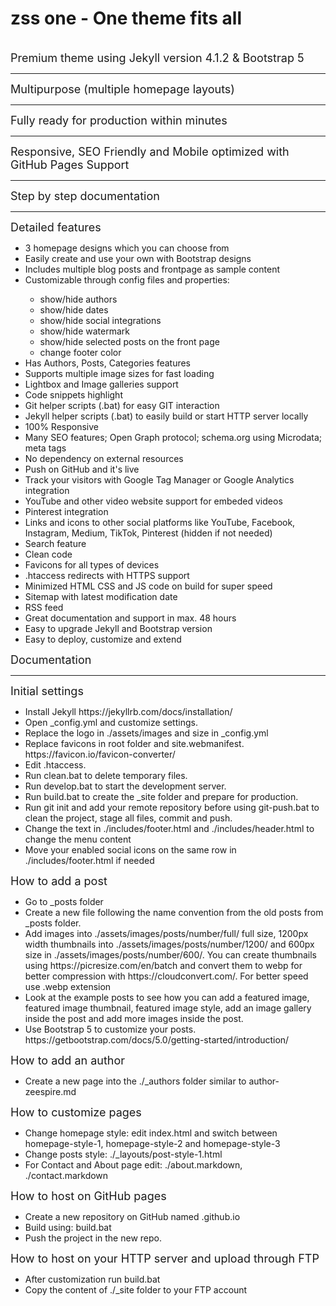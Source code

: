 <h1> zss one - One theme fits all </h1>
<br>
<font size="4">Premium theme using Jekyll version 4.1.2 & Bootstrap 5</font>
<hr>
<font size="4">Multipurpose (multiple homepage layouts)</font>
<hr>
<font size="4">Fully ready for production within minutes</font> 
<hr>
<font size="4">Responsive, SEO Friendly and Mobile optimized with GitHub Pages Support</font>
<hr>
<font size="4">Step by step documentation</font>
<hr>
<font size="4"> Detailed features</font>
<ul>
    <li>3 homepage designs which you can choose from</li>
    <li>Easily create and use your own with Bootstrap designs </li>
    <li>Includes multiple blog posts and frontpage as sample content </li>
    <li>Customizable through config files and properties:</li>
    <ul>
        <li> show/hide authors</li>
        <li> show/hide dates</li>
        <li> show/hide social integrations</li>
        <li> show/hide watermark</li>
        <li> show/hide selected posts on the front page</li>
        <li> change footer color </li>
    </ul>
    <li>Has Authors, Posts, Categories features </li>
    <li>Supports multiple image sizes for fast loading </li>
    <li>Lightbox and Image galleries support </li>
    <li>Code snippets highlight </li>
    <li>Git helper scripts (.bat) for easy GIT interaction </li>
    <li>Jekyll helper scripts (.bat) to easily build or start HTTP server locally </li>
    <li>100% Responsive </li>
    <li>Many SEO features; Open Graph protocol; schema.org using Microdata; meta tags </li>
    <li>No dependency on external resources </li>
    <li>Push on GitHub and it's live </li>
    <li>Track your visitors with Google Tag Manager or Google Analytics integration </li>
    <li>YouTube and other video website support for embeded videos</li>
    <li>Pinterest integration </li>
    <li>Links and icons to other social platforms like YouTube, Facebook, Instagram, Medium, TikTok, Pinterest (hidden if not needed) </li>
    <li>Search feature </li>
    <li>Clean code </li>
    <li>Favicons for all types of devices</li>
    <li>.htaccess redirects with HTTPS support </li>
    <li>Minimized HTML CSS and JS code on build for super speed </li>
    <li>Sitemap with latest modification date </li>
    <li>RSS feed </li>
    <li>Great documentation and support in max. 48 hours </li>
    <li>Easy to upgrade Jekyll and Bootstrap version</li>
    <li>Easy to deploy, customize and extend </li>
</ul>


<font size="4"> Documentation</font>
<hr>
<font size="4"> Initial settings </font>
 <ul>
    <li>Install Jekyll https://jekyllrb.com/docs/installation/</li> 
    <li>Open _config.yml and customize settings. </li>
    <li>Replace the logo in ./assets/images and size in _config.yml </li>
    <li>Replace favicons in root folder and site.webmanifest. https://favicon.io/favicon-converter/ </li>
    <li>Edit .htaccess. </li>
    <li>Run clean.bat to delete temporary files. </li>
    <li>Run develop.bat to start the development server. </li>
    <li>Run build.bat to create the _site folder and prepare for production. </li>
    <li>Run git init and add your remote repository before using git-push.bat to clean the project, stage all files, commit and push. </li>
    <li>Change the text in ./includes/footer.html and ./includes/header.html to change the menu content</li>
    <li>Move your enabled social icons on the same row in ./includes/footer.html if needed </li>
 </ul>

<font size="4"> How to add a post </font>
 <ul>
    <li>Go to _posts folder </li>
    <li>Create a new file following the name convention from the old posts from _posts folder. </li>
    <li>Add images into ./assets/images/posts/number/full/ full size, 1200px width thumbnails into ./assets/images/posts/number/1200/ and 600px size in ./assets/images/posts/number/600/. You can create thumbnails using https://picresize.com/en/batch and convert them to webp for better compression with https://cloudconvert.com/. For better speed use .webp extension </li>
    <li>Look at the example posts to see how you can add a featured image, featured image thumbnail, featured image style, add an image gallery inside the post and add more images inside the post. </li>
    <li>Use Bootstrap 5 to customize your posts. https://getbootstrap.com/docs/5.0/getting-started/introduction/ </li>
 </ul>

<font size="4"> How to add an author </font>
 <ul>
    <li>Create a new page into the ./_authors folder similar to author-zeespire.md</li>
 </ul>

<font size="4"> How to customize pages </font>
 <ul>
    <li>Change homepage style: edit index.html and switch between homepage-style-1, homepage-style-2 and homepage-style-3</li>
    <li>Change posts style: ./_layouts/post-style-1.html </li>
    <li>For Contact and About page edit: ./about.markdown, ./contact.markdown </li>
 </ul>

<font size="4"> How to host on GitHub pages </font>
<ul>
    <li>Create a new repository on GitHub named <your_repo_name>.github.io </li>
    <li>Build using: build.bat </li>
    <li>Push the project in the new repo. </li>
</ul>

<font size="4"> How to host on your HTTP server and upload through FTP </font>
<ul>
    <li>After customization run build.bat</li>
    <li>Copy the content of ./_site folder to your FTP account</li>
</ul>
 